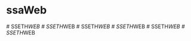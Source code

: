 # ssaWeb
#   S S E T H _ W E B  
 #   S S E T H _ W E B  
 #   S S E T H _ W E B  
 #   S S E T H _ W E B  
 #   S S E T H _ W E B  
 #   S S E T H _ W E B  
 